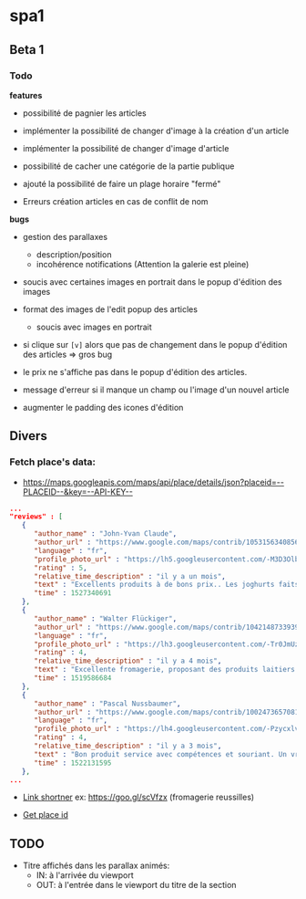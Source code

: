 # spa1

## Beta 1
### Todo

**features**
* possibilité de pagnier les articles
* implémenter la possibilité de changer d'image à la création d'un article
* implémenter la possibilité de changer d'image d'article
* possibilité de cacher une catégorie de la partie publique 
* ajouté la possibilité de faire un plage horaire "fermé"

* Erreurs création articles en cas de conflit de nom


**bugs**

* gestion des parallaxes
    * description/position
    * incohérence notifications (Attention la galerie est pleine)
   

* soucis avec certaines images en portrait dans le popup d'édition des images   

* format des images de l'edit popup des articles 
    * soucis avec images en portrait
    
* si clique sur `[v]` alors que pas de changement dans le popup d'édition des articles => gros bug

* le prix ne s'affiche pas dans le popup d'édition des articles.
* message d'erreur si il manque un champ ou l'image d'un nouvel article



* augmenter le padding des icones d'édition





## Divers

### Fetch place's data:
* https://maps.googleapis.com/maps/api/place/details/json?placeid=--PLACEID--&key=--API-KEY--

```json
...
"reviews" : [
   {
      "author_name" : "John-Yvan Claude",
      "author_url" : "https://www.google.com/maps/contrib/105315634085640240322/reviews",
      "language" : "fr",
      "profile_photo_url" : "https://lh5.googleusercontent.com/-M3D3OlbrhHE/AAAAAAAAAAI/AAAAAAAAAc0/D0xmijI0lCw/s128-c0x00000000-cc-rp-mo-ba5/photo.jpg",
      "rating" : 5,
      "relative_time_description" : "il y a un mois",
      "text" : "Excellents produits à de bons prix.. Les joghurts faits maison sont un délice. Et les fromages sont de très bonne qualité..",
      "time" : 1527340691
   },
   {
      "author_name" : "Walter Flückiger",
      "author_url" : "https://www.google.com/maps/contrib/104214873393919790937/reviews",
      "language" : "fr",
      "profile_photo_url" : "https://lh3.googleusercontent.com/-Tr0JmUzyrbs/AAAAAAAAAAI/AAAAAAAADkQ/PozxmyshQ-4/s128-c0x00000000-cc-rp-mo-ba5/photo.jpg",
      "rating" : 4,
      "relative_time_description" : "il y a 4 mois",
      "text" : "Excellente fromagerie, proposant des produits laitiers et fromagers régionaux. Le choix des produits est vraiment grand. Les prix sont relativement élevés. Mais en contrepartie, on obtient de la qualité. Attention, les samedis ou dimanches soir, il peut y avoir beaucoup d'attente à la coupe des fromages.",
      "time" : 1519586684
   },
   {
      "author_name" : "Pascal Nussbaumer",
      "author_url" : "https://www.google.com/maps/contrib/100247365708182543755/reviews",
      "language" : "fr",
      "profile_photo_url" : "https://lh4.googleusercontent.com/-Pzycxlvl_XM/AAAAAAAAAAI/AAAAAAAAAAA/AB6qoq183qirPyOmeYIo3ELaOg_Bv638HQ/s128-c0x00000000-cc-rp-mo-ba3/photo.jpg",
      "rating" : 4,
      "relative_time_description" : "il y a 3 mois",
      "text" : "Bon produit service avec compétences et souriant. Un vrai plaisir",
      "time" : 1522131595
   },
...
```


* [Link shortner](https://goo.gl/) ex: https://goo.gl/scVfzx (fromagerie reussilles)

* [Get place id](https://developers.google.com/maps/documentation/javascript/examples/places-placeid-finder)

## TODO
* Titre affichés dans les parallax animés:
  * IN: à l'arrivée du viewport
  * OUT: à l'entrée dans le viewport du titre de la section
